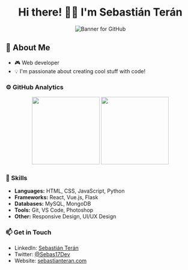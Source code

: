 <div align="center">
  <h1 align="center">Hi there! 👋🏻 I'm Sebastián Terán</h1>
  <p align="center">
    <img src="https://github.com/Sebas17Dev/Sebas17Dev/blob/main/assets/banner.gif" alt="Banner for GitHub">
  </p>
</div>

## 🌊 About Me

- 🎮 Web developer
- 💡 I'm passionate about creating cool stuff with code!

### ⚙️ GitHub Analytics

<p align="center">
  <img height="180em" src="https://github-readme-stats-eight-theta.vercel.app/api?username=Sebas17Dev&show_icons=true&theme=algolia&include_all_commits=true&count_private=true"/>
  <img height="180em" src="https://github-readme-stats-eight-theta.vercel.app/api/top-langs/?username=Sebas17Dev&layout=compact&langs_count=8&theme=algolia"/>
</p>

### 🚀 Skills

- **Languages:** HTML, CSS, JavaScript, Python
- **Frameworks:** React, Vue.js, Flask
- **Databases:** MySQL, MongoDB
- **Tools:** Git, VS Code, Photoshop
- **Other:** Responsive Design, UI/UX Design

### 📫 Get in Touch

- LinkedIn: [Sebastián Terán](https://www.linkedin.com/in/sebastián-terán/)
- Twitter: [@Sebas17Dev](https://twitter.com/Sebas17Dev)
- Website: [sebastianteran.com](https://sebastianteran.com)

